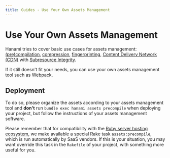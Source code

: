 ```yaml
---
title: Guides - Use Your Own Assets Management
---
```


# Use Your Own Assets Management

Hanami tries to cover basic use cases for assets management: [(pre)compilation](/guides/assets/overview/#compile-mode), [compression](/guides/assets/compressors), [fingerprinting](/guides/assets/overview/#fingerprint-mode), [Content Delivery Network (CDN)](/guides/assets/content-delivery-network) with [Subresource Integrity](/guides/assets/content-delivery-network/#subresource-integrity).

If it still doesn't fit your needs, you can use your own assets management tool such as Webpack.

## Deployment

To do so, please organize the assets according to your assets management tool and **don't** run `bundle exec hanami assets precompile` when deploying your project, but follow the instructions of your assets management software.

Please remember that for compatibility with the [Ruby server hosting ecosystem](/guides/projects/rake/#ruby-server-hosting-ecosystem-compatibility), we make available a special Rake task `assets:precompile`, which is run automatically by SaaS vendors.
If this is your situation, you may want override this task in the `Rakefile` of your project, with something more useful for you.

